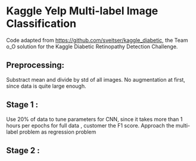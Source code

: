 # Kaggle Yelp Multi-label Image Classification
Code  adapted from https://github.com/sveitser/kaggle_diabetic, the Team o_O solution for the Kaggle Diabetic Retinopathy Detection Challenge. 


## Preprocessing:
Substract mean and divide by std of all images.
No augmentation at first, since data is quite large enough.

## Stage 1 :
Use 20% of data to tune parameters for CNN, since it takes more than 1 hours per epochs for full data , customer the F1 score.  Approach the multi-label problem as regression problem 
	
## Stage 2 :


